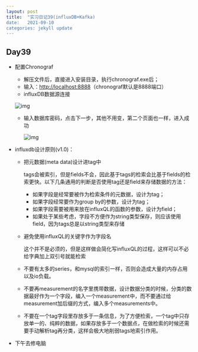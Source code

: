 ```yaml
---
layout: post
title:  "实习日记39(influxDB+Kafka)
date:   2021-09-10
categories: jekyll update
---
```


## Day39

- 配置Chronograf

  - 解压文件后，直接进入安装目录，执行chronograf.exe后；
  - 输入：[http://localhost:8888](http://localhost:8888/)（chronograf默认是8888端口）
  - influxDB数据源连接

  ![img](https://img-blog.csdn.net/20180914164654631?watermark/2/text/aHR0cHM6Ly9ibG9nLmNzZG4ubmV0L1N3VGVzdGluZw==/font/5a6L5L2T/fontsize/400/fill/I0JBQkFCMA==/dissolve/70)

  - 输入数据库密码，点击下一步，其他不用变，第二个页面也一样，进入成功

    ![img](https://img-blog.csdn.net/20180914171735937?watermark/2/text/aHR0cHM6Ly9ibG9nLmNzZG4ubmV0L1N3VGVzdGluZw==/font/5a6L5L2T/fontsize/400/fill/I0JBQkFCMA==/dissolve/70)

- influxdb设计原则(v1.0)：

  - 把元数据(meta data)设计进tag中
  
    tags会被索引，但是fields不会，因此基于tags的检索会比基于fields的检索更快。以下几条通用的判断是否使用tag还是field来存储数据的方法：
  
    - 如果字段是经常要被作为检索条件的元数据，设计为tag；
    - 如果字段经常要作为group by的参数，设计为tag；
    - 如果字段需要被用来放在influxQL的函数的参数，设计为field；
    - 如果处于某些考虑，字段不方便作为string类型保存，则应该使用field，因为tags总是以string类型来存储
  
  - 避免使用influxQL的关键字作为字段名
  
    这个并不是必须的，但是这样做会简化写influxQL的过程，这样可以不必给字典加上双引号就能检索
  
  - 不要有太多的series，和mysql的索引一样，否则会造成大量的内存占用以及io负载。
  
  - 不要再measurement的名字里携带数据，设计数据分类的时候，分类的数据最好作为一个字段，编入一个measurement中，而不要通过给measurement加后缀的方式，编入多个measurements中。
  
  - 不要在一个tag字段里存放多于一条信息，为了方便检索，一个tag中只存放单一的、纯粹的数据，如果存放多于一个数据点，在做检索的时候还需要手动解析tag再分类，这样会极大地削弱tags地索引作用。
  
- 下午去修电脑
  
  
  
  
  

